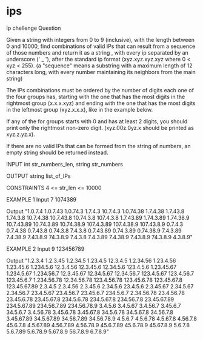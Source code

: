 # ips
Ip chellenge
Question

Given a string with integers from 0 to 9 (inclusive), with the length between 0 and 10000, find combinations of valid IPs that can result from a sequence of those numbers and return it as a string , with every ip separated by an underscore (' _ '), after the standard ip format (xyz.xyz.xyz.xyz where 0 < xyz < 255).
(a "sequence" means a substring with a maximum length of 12 characters long, with every number maintaining its neighbors from the main string)

The IPs combinations must be ordered by the number of digits each one of the four groups has, starting with the one that has the most digits in the rightmost group (x.x.x.xyz) and ending with the one that has the most digits in the leftmost group (xyz.x.x.x), like in the example below.

If any of the for groups starts with 0 and has at least 2 digits, you should print only the rightmost non-zero digit.
(xyz.00z.0yz.x should be printed as xyz.z.yz.x).

If there are no valid IPs that can be formed from the string of numbers, an empty string should be returned instead.

INPUT
int str_numbers_len, string str_numbers

OUTPUT
string list_of_IPs

CONSTRAINTS
4 <= str_len <= 10000

EXAMPLE 1
Input
7
1074389

Output
"1.0.7.4
1.0.7.43
1.0.74.3
1.7.4.3
10.7.4.3
1.0.74.38
1.7.4.38
1.7.43.8
1.74.3.8
10.7.4.38
10.7.43.8
10.74.3.8
107.4.3.8
1.7.43.89
1.74.3.89
1.74.38.9
10.7.43.89
10.74.3.89
10.74.38.9
107.4.3.89
107.4.38.9
107.43.8.9
0.7.4.3
0.7.4.38
0.7.43.8
0.74.3.8
7.4.3.8
0.7.43.89
0.74.3.89
0.74.38.9
7.4.3.89
7.4.38.9
7.43.8.9
74.3.8.9
7.4.3.8
7.4.3.89
7.4.38.9
7.43.8.9
74.3.8.9
4.3.8.9"

EXAMPLE 2
Input
9
123456789

Output
"1.2.3.4
1.2.3.45
1.2.34.5
1.23.4.5
12.3.4.5
1.2.34.56
1.23.4.56
1.23.45.6
1.234.5.6
12.3.4.56
12.3.45.6
12.34.5.6
123.4.5.6
1.23.45.67
1.234.5.67
1.234.56.7
12.3.45.67
12.34.5.67
12.34.56.7
123.4.5.67
123.4.56.7
123.45.6.7
1.234.56.78
12.34.56.78
123.4.56.78
123.45.6.78
123.45.67.8
123.45.67.89
2.3.4.5
2.3.4.56
2.3.45.6
2.34.5.6
23.4.5.6
2.3.45.67
2.34.5.67
2.34.56.7
23.4.5.67
23.4.56.7
23.45.6.7
234.5.6.7
2.34.56.78
23.4.56.78
23.45.6.78
23.45.67.8
234.5.6.78
234.5.67.8
234.56.7.8
23.45.67.89
234.5.67.89
234.56.7.89
234.56.78.9
3.4.5.6
3.4.5.67
3.4.56.7
3.45.6.7
34.5.6.7
3.4.56.78
3.45.6.78
3.45.67.8
34.5.6.78
34.5.67.8
34.56.7.8
3.45.67.89
34.5.67.89
34.56.7.89
34.56.78.9
4.5.6.7
4.5.6.78
4.5.67.8
4.56.7.8
45.6.7.8
4.5.67.89
4.56.7.89
4.56.78.9
45.6.7.89
45.6.78.9
45.67.8.9
5.6.7.8
5.6.7.89
5.6.78.9
5.67.8.9
56.7.8.9
6.7.8.9"
